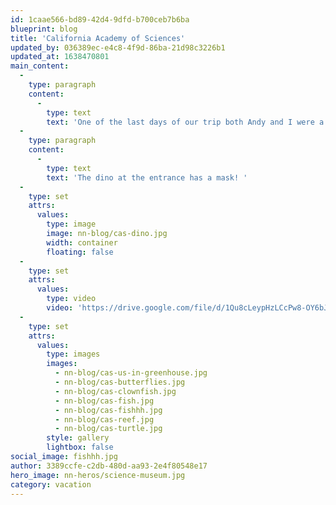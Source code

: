 ```yaml
---
id: 1caae566-bd89-42d4-9dfd-b700ceb7b6ba
blueprint: blog
title: 'California Academy of Sciences'
updated_by: 036389ec-e4c8-4f9d-86ba-21d98c3226b1
updated_at: 1638470801
main_content:
  -
    type: paragraph
    content:
      -
        type: text
        text: 'One of the last days of our trip both Andy and I were a little stir crazy, so we went to the science museum. '
  -
    type: paragraph
    content:
      -
        type: text
        text: 'The dino at the entrance has a mask! '
  -
    type: set
    attrs:
      values:
        type: image
        image: nn-blog/cas-dino.jpg
        width: container
        floating: false
  -
    type: set
    attrs:
      values:
        type: video
        video: 'https://drive.google.com/file/d/1Qu8cLeypHzLCcPw8-OY6bJK0v2Li5zPL/preview'
  -
    type: set
    attrs:
      values:
        type: images
        images:
          - nn-blog/cas-us-in-greenhouse.jpg
          - nn-blog/cas-butterflies.jpg
          - nn-blog/cas-clownfish.jpg
          - nn-blog/cas-fish.jpg
          - nn-blog/cas-fishhh.jpg
          - nn-blog/cas-reef.jpg
          - nn-blog/cas-turtle.jpg
        style: gallery
        lightbox: false
social_image: fishhh.jpg
author: 3389ccfe-c2db-480d-aa93-2e4f80548e17
hero_image: nn-heros/science-museum.jpg
category: vacation
---
```

